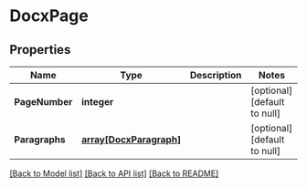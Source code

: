 # DocxPage

## Properties
Name | Type | Description | Notes
------------ | ------------- | ------------- | -------------
**PageNumber** | **integer** |  | [optional] [default to null]
**Paragraphs** | [**array[DocxParagraph]**](DocxParagraph.md) |  | [optional] [default to null]

[[Back to Model list]](../README.md#documentation-for-models) [[Back to API list]](../README.md#documentation-for-api-endpoints) [[Back to README]](../README.md)


